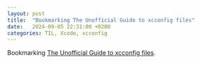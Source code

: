 ```yaml
---
layout: post
title:  "Bookmarking The Unofficial Guide to xcconfig files"
date:   2024-09-05 22:31:00 +0200
categories: TIL, Xcode, xcconfig
---
```

Bookmarking [The Unofficial Guide to xcconfig files](https://pewpewthespells.com/blog/xcconfig_guide.html).
